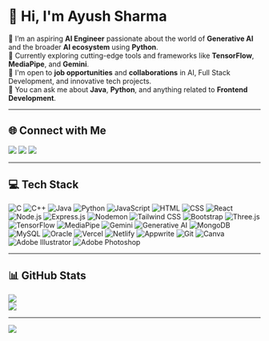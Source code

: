 # 👋 Hi, I'm Ayush Sharma

💼 I’m an aspiring **AI Engineer** passionate about the world of **Generative AI** and the broader **AI ecosystem** using **Python**.  
🌱 Currently exploring cutting-edge tools and frameworks like **TensorFlow**, **MediaPipe**, and **Gemini**.  
🤝 I'm open to **job opportunities** and **collaborations** in AI, Full Stack Development, and innovative tech projects.  
💬 You can ask me about **Java**, **Python**, and anything related to **Frontend Development**.

---

## 🌐 Connect with Me

<p align="left">
  <a href="https://www.linkedin.com/in/ayush-sharma09/"><img src="https://img.shields.io/badge/LinkedIn-%230077B5.svg?style=for-the-badge&logo=linkedin&logoColor=white" /></a>
  <a href="https://leetcode.com/u/ayusharmayk/"><img src="https://img.shields.io/badge/LeetCode-FFA116?style=for-the-badge&logo=LeetCode&logoColor=black" /></a>
  <a href="https://x.com/Ayusharmayk?t=nNDkcWex9mwXCNWWY8cbaA&s=08"><img src="https://img.shields.io/badge/X-%231DA1F2.svg?style=for-the-badge&logo=twitter&logoColor=white" /></a>
</p>

---

## 💻 Tech Stack

![C](https://img.shields.io/badge/C-00599C?style=flat-square&logo=c&logoColor=white)
![C++](https://img.shields.io/badge/C++-00599C?style=flat-square&logo=c%2B%2B&logoColor=white)
![Java](https://img.shields.io/badge/Java-ED8B00?style=flat-square&logo=openjdk&logoColor=white)
![Python](https://img.shields.io/badge/Python-3670A0?style=flat-square&logo=python&logoColor=ffdd54)
![JavaScript](https://img.shields.io/badge/JavaScript-F7DF1E?style=flat-square&logo=javascript&logoColor=black)
![HTML](https://img.shields.io/badge/HTML-E34F26?style=flat-square&logo=html5&logoColor=white)
![CSS](https://img.shields.io/badge/CSS-1572B6?style=flat-square&logo=css3&logoColor=white)
![React](https://img.shields.io/badge/React-20232A?style=flat-square&logo=react&logoColor=61DAFB)
![Node.js](https://img.shields.io/badge/Node.js-339933?style=flat-square&logo=node.js&logoColor=white)
![Express.js](https://img.shields.io/badge/Express.js-404d59?style=flat-square&logo=express&logoColor=white)
![Nodemon](https://img.shields.io/badge/Nodemon-76D04B?style=flat-square&logo=nodemon&logoColor=white)
![Tailwind CSS](https://img.shields.io/badge/Tailwind_CSS-38B2AC?style=flat-square&logo=tailwind-css&logoColor=white)
![Bootstrap](https://img.shields.io/badge/Bootstrap-563D7C?style=flat-square&logo=bootstrap&logoColor=white)
![Three.js](https://img.shields.io/badge/Three.js-000000?style=flat-square&logo=three.js&logoColor=white)
![TensorFlow](https://img.shields.io/badge/TensorFlow-FF6F00?style=flat-square&logo=tensorflow&logoColor=white)
![MediaPipe](https://img.shields.io/badge/MediaPipe-FF9800?style=flat-square)
![Gemini](https://img.shields.io/badge/Gemini-4285F4?style=flat-square&logo=google&logoColor=white)
![Generative AI](https://img.shields.io/badge/Generative_AI-blueviolet?style=flat-square)
![MongoDB](https://img.shields.io/badge/MongoDB-4EA94B?style=flat-square&logo=mongodb&logoColor=white)
![MySQL](https://img.shields.io/badge/MySQL-4479A1?style=flat-square&logo=mysql&logoColor=white)
![Oracle](https://img.shields.io/badge/Oracle-F80000?style=flat-square&logo=oracle&logoColor=white)
![Vercel](https://img.shields.io/badge/Vercel-000000?style=flat-square&logo=vercel&logoColor=white)
![Netlify](https://img.shields.io/badge/Netlify-00C7B7?style=flat-square&logo=netlify&logoColor=white)
![Appwrite](https://img.shields.io/badge/Appwrite-F02E65?style=flat-square&logo=appwrite&logoColor=white)
![Git](https://img.shields.io/badge/Git-F05032?style=flat-square&logo=git&logoColor=white)
![Canva](https://img.shields.io/badge/Canva-00C4CC?style=flat-square&logo=canva&logoColor=white)
![Adobe Illustrator](https://img.shields.io/badge/Adobe_Illustrator-FF9A00?style=flat-square&logo=adobe-illustrator&logoColor=white)
![Adobe Photoshop](https://img.shields.io/badge/Adobe_Photoshop-31A8FF?style=flat-square&logo=adobe-photoshop&logoColor=white)

---

## 📊 GitHub Stats

![](https://github-readme-streak-stats.herokuapp.com/?user=ayusharmayk&theme=dark&hide_border=false)  
![](https://github-readme-stats.vercel.app/api/top-langs/?username=ayusharmayk&theme=dark&hide_border=false&include_all_commits=true&count_private=false&layout=compact)

---

[![](https://visitcount.itsvg.in/api?id=ayusharmayk&icon=0&color=1)](https://visitcount.itsvg.in)





